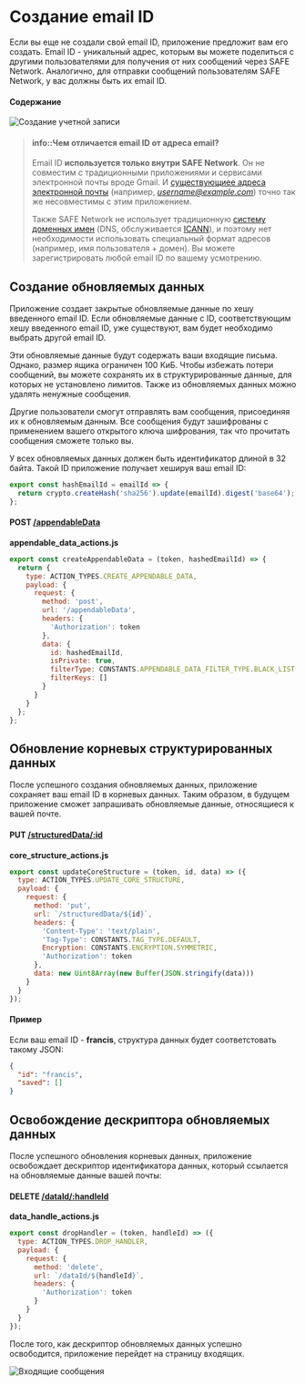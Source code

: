 # Создание email ID

Если вы еще не создали свой email ID, приложение предложит вам его создать. Email ID - уникальный адрес, которым вы можете поделиться с другими пользователями для получения от них сообщений через SAFE Network. Аналогично, для отправки сообщений пользователям SAFE Network, у вас должны быть их email ID.

#### Содержание

<!-- toc -->

![Создание учетной записи](/assets/create-account-page.png)

> #### info::Чем отличается email ID от адреса email?
>
> Email ID **используется только внутри SAFE Network**. Он не совместим с традиционными приложениями и сервисами электронной почты вроде Gmail. И [существующиее адреса электронной почты](https://ru.wikipedia.org/wiki/Адрес_электронной_почты) (например, *username@example.com*) точно так же несовместимы с этим приложением.
>
> Также SAFE Network не использует традиционную [систему доменных имен](https://ru.wikipedia.org/wiki/DNS) (DNS, обслуживается [ICANN](https://ru.wikipedia.org/wiki/ICANN)), и поэтому нет необходимости использовать специальный формат адресов (например, имя пользователя + домен). Вы можете зарегистрировать любой email ID по вашему усмотрению.

## Создание обновляемых данных

Приложение создает закрытые обновляемые данные по хешу введенного email ID. Если обновляемые данные с ID, соответствующим хешу введенного email ID, уже существуют, вам будет необходимо выбрать другой email ID.

Эти обновляемые данные будут содержать ваши входящие письма. Однако, размер ящика ограничен 100 КиБ. Чтобы избежать потери сообщений, вы можете сохранять их в структурированные данные, для которых не установлено лимитов. Также из обновляемых данных можно удалять ненужные сообщения.

Другие пользователи смогут отправлять вам сообщения, присоединяя их к обновляемым данным. Все сообщения будут зашифрованы с применением вашего открытого ключа шифрования, так что прочитать сообщения сможете только вы.

У всех обновляемых данных должен быть идентификатор длиной в 32 байта. Такой ID приложение получает хешируя ваш email ID:

```js
export const hashEmailId = emailId => {
  return crypto.createHash('sha256').update(emailId).digest('base64');
};
```

#### POST [/appendableData](https://github.com/maidsafe/rfcs/blob/master/text/0042-launcher-api-v0.6/api/appendable_data.md#create)

**appendable_data_actions.js**

```js
export const createAppendableData = (token, hashedEmailId) => {
  return {
    type: ACTION_TYPES.CREATE_APPENDABLE_DATA,
    payload: {
      request: {
        method: 'post',
        url: '/appendableData',
        headers: {
          'Authorization': token
        },
        data: {
          id: hashedEmailId,
          isPrivate: true,
          filterType: CONSTANTS.APPENDABLE_DATA_FILTER_TYPE.BLACK_LIST,
          filterKeys: []
        }
      }
    }
  };
};
```

## Обновление корневых структурированных данных

После успешного создания обновляемых данных, приложение сохраняет ваш email ID в корневых данных. Таким образом, в будущем приложение сможет запрашивать обновляемые данные, относящиеся к вашей почте.

#### PUT [/structuredData/:id](https://github.com/maidsafe/rfcs/blob/master/text/0042-launcher-api-v0.6/api/structured_data.md#update-structured-data)

**core_structure_actions.js**

```js
export const updateCoreStructure = (token, id, data) => ({
  type: ACTION_TYPES.UPDATE_CORE_STRUCTURE,
  payload: {
    request: {
      method: 'put',
      url: `/structuredData/${id}`,
      headers: {
        'Content-Type': 'text/plain',
        'Tag-Type': CONSTANTS.TAG_TYPE.DEFAULT,
        Encryption: CONSTANTS.ENCRYPTION.SYMMETRIC,
        'Authorization': token
      },
      data: new Uint8Array(new Buffer(JSON.stringify(data)))
    }
  }
});
```

#### Пример

Если ваш email ID - **francis**, структура данных будет соответстовать такому JSON:

```json
{
  "id": "francis",
  "saved": []
}
```

## Освобождение дескриптора обновляемых данных

После успешного обновления корневых данных, приложение освобождает дескриптор идентификатора данных, который ссылается на обновляемые данные вашей почты:

#### DELETE [/dataId/:handleId](https://github.com/maidsafe/rfcs/blob/master/text/0042-launcher-api-v0.6/api/appendable_data.md#drop-handle)

**data_handle_actions.js**

```js
export const dropHandler = (token, handleId) => ({
  type: ACTION_TYPES.DROP_HANDLER,
  payload: {
    request: {
      method: 'delete',
      url: `/dataId/${handleId}`,
      headers: {
        'Authorization': token
      }
    }
  }
});
```

После того, как дескриптор обновляемых данных успешно освободится, приложение перейдет на страницу входящих.

![Входящие сообщения](/assets/inbox-page.png)
